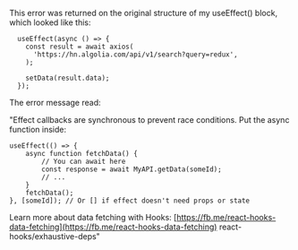 This error was returned on the original structure of my useEffect() block, which looked like this:

```
  useEffect(async () => {
    const result = await axios(
      'https://hn.algolia.com/api/v1/search?query=redux',
    );

    setData(result.data);
  });
```

The error message read:

"Effect callbacks are synchronous to prevent race conditions. Put the async function inside:

```
useEffect(() => {
    async function fetchData() {
        // You can await here
        const response = await MyAPI.getData(someId);
        // ...
    }
    fetchData();
}, [someId]); // Or [] if effect doesn't need props or state
```

Learn more about data fetching with Hooks: [https://fb.me/react-hooks-data-fetching](https://fb.me/react-hooks-data-fetching) react-hooks/exhaustive-deps"
